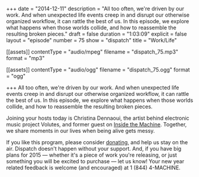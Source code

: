+++
date = "2014-12-11"
description = "All too often, we're driven by our work. And when unexpected life events creep in and disrupt our otherwise organized workflow, it can rattle the best of us. In this episode, we explore what happens when those worlds collide, and how to reassemble the resulting broken pieces."
draft = false
duration = "1:03:09"
explicit = false
layout = "episode"
number = 75
show = "dispatch"
title = "Work/Life"

[[assets]]
  contentType = "audio/mpeg"
  filename = "dispatch_75.mp3"
  format = "mp3"

[[assets]]
  contentType = "audio/ogg"
  filename = "dispatch_75.ogg"
  format = "ogg"

+++
All too often, we're driven by our work. And when unexpected life events creep in and disrupt our otherwise organized workflow, it can rattle the best of us. In this episode, we explore what happens when those worlds collide, and how to reassemble the resulting broken pieces.

Joining your hosts today is Christina Dennaoui, the artist behind electronic music project Volutes, and former guest on [Inside the Machine](http://nicholaswyoung.com/programs/inside-the-machine/40). Together, we share moments in our lives when being alive gets messy.

If you like this program, please consider [donating](http://nicholaswyoung.com/donate), and help us stay on the air. Dispatch doesn't happen without your support. And, if you have big plans for 2015 &mdash; whether it's a piece of work you're releasing, or just something you will be excited to purchase &mdash; let us know! Your new year related feedback is welcome (and encouraged) at 1 (844) 4-MACHINE.